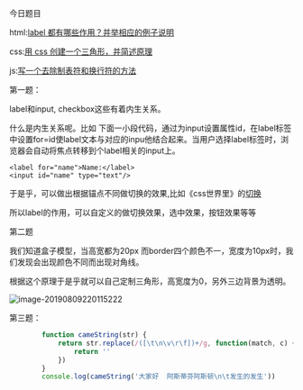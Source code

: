 今日题目

html:[label 都有哪些作用？并举相应的例子说明](https://github.com/zivenday/learning/issues/16)



css:[用 css 创建一个三角形，并简述原理](https://github.com/zivenday/learning/issues/17)



js:[写一个去除制表符和换行符的方法](https://github.com/zivenday/learning/issues/18)



第一题：

label和input, checkbox这些有着内生关系。

什么是内生关系呢。比如 下面一小段代码，通过为input设置属性id，在label标签中设置for=id使label文本与对应的inpu他结合起来。当用户选择label标签时，浏览器会自动将焦点转移到个label相关的input上。

```
<label for="name">Name:</label>
<input id="name" type="text"/>
```

于是乎，可以做出根据锚点不同做切换的效果,比如《css世界里》的[切换](https://demo.cssworld.cn/6/4-3.php)

所以label的作用，可以自定义的做切换效果，选中效果，按钮效果等等



第二题

我们知道盒子模型，当高宽都为20px 而border四个颜色不一，宽度为10px时，我们发现会出现颜色不同而出现对角线。

根据这个原理于是乎就可以自己定制三角形，高宽度为0，另外三边背景为透明。

![image-20190809220115222](http://ww4.sinaimg.cn/large/006tNc79ly1g5trwqdkmhj30u00zudnj.jpg)

第三题：

 

```js
		function cameString(str) {
			return str.replace(/([\t\n\v\r\f])+/g, function(match, c) {
				return ''
			})
		}
		console.log(cameString('大家好  阿斯蒂芬阿斯顿\n\t发生的发生'))
```

